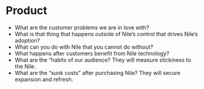 # Product

- What are the customer problems we are in love with?
- What is that thing that happens outside of Nile’s control that drives Nile’s adoption?
- What can you do with Nile that you cannot do without?
- What happens after customers benefit from Nile technology?
- What are the “habits of our audience? They will measure stickiness to the Nile.
- What are the “sunk costs” after purchasing Nile? They will secure expansion and refresh.


